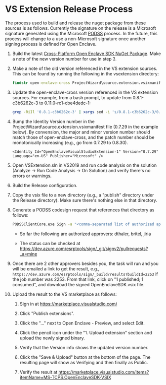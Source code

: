 # VS Extension Release Process

The process used to build and release the nuget package from these
sources is as follows.  Currently the signature on the release is
a Microsoft signature generated using the Microsoft [PODSS](https://aka.ms/podss) process.
In the future, this process will change to a use a non-Microsoft
signature once another signing process is defined for Open Enclave.

1. Build the latest [Cross-Platform Open Enclave SDK NuGet Package](https://github.com/HernanGatta/openenclave-cross-plat-nuget).
   Make a note of the new version number for use in step 3.

2. Make a note of the old version referenced in the VS extension sources.
   This can be found by running the following in the vsextension directory:

      ```cmd
      findstr open-enclave-cross ProjectWizard\source.extension.vsixmanifest
      ```

3. Update the open-enclave-cross version referenced in the VS extension
   sources. For example, from a bash prompt, to update from
   0.8.1-c3b6262c-3 to 0.11.0-rc1-cbe4dedc-1:

      ```bash
      grep -RiIl '0.8.1-c3b6262c-3' | xargs sed -i 's/0.8.1-c3b6262c-3/0.11.0-rc1-cbe4dedc-1/g'
      ```

4. Bump the Identity Version number in the ProjectWizard\source.extension.vsixmanifest
   file (0.7.29 in the example below). By convension, the major and minor version
   number should match those of open-enclave-cross, and the patch
   number should be monotonically increasing (e.g., go from 0.7.29 to 0.8.30).

      ```
      <Identity Id="OpenEnclaveVisualStudioExtension-1" Version="0.7.29" Language="en-US" Publisher="Microsoft" />
      ```

5. Open VSExtension.sln in VS2019 and run code analysis on the solution
   (Analyze -> Run Code Analysis -> On Solution) and verify there's no
   errors or warnings.

6. Build the Release configuration.

7. Copy the vsix file to a new directory (e.g., a "publish" directory under
   the Release directory).  Make sure there's nothing else in that directory.

8. Generate a PODSS codesign request that references that directory as follows:

    ```cmd
    PODSSClientCore.exe Sign -a "<comma-separated list of authorized approver usernames>" -s "<full path to the publish directory used in step 4>" -dn "Open Enclave VSIX" -du "https://github.com/openenclave/openenclave/blob/master/docs/GettingStartedDocs/visualstudio_dev.md" -c "100040160"
    ```

    * So far the following are authorized approvers: dthaler, britel, jiria

    * The status can be checked at https://dev.azure.com/esrptools/sign/_git/signv2/pullrequests?_a=mine

9. Once there are 2 other approvers besides you, the task will run and you
   will be emailed a link to get the result, e.g.,
   `https://dev.azure.com/esrptools/sign/_build/results?buildId=2253`
   if the job number was 2253.  From that link, click on
   "1 published; 1 consumed", and
   download the signed OpenEnclaveSDK.vsix file.

10. Upload the result to the VS marketplace as follows:

    1. Sign in at https://marketplace.visualstudio.com/

    2. Click "Publish extensions".

    3. Click the "..." next to Open Enclave - Preview, and select Edit.

    4. Click the pencil icon under the "1. Upload extension" section and
       upload the newly signed binary.

    5. Verify that the Version info shows the updated version number.

    6. Click the "Save & Upload" button at the bottom of the page.
       The resulting page will show as Verifying and then finally as Public.

    7. Verify the result at https://marketplace.visualstudio.com/items?itemName=MS-TCPS.OpenEnclaveSDK-VSIX
